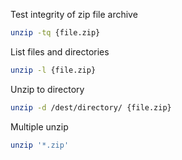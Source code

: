 Test integrity of zip file archive
```bash
unzip -tq {file.zip}
```

List files and directories
```bash
unzip -l {file.zip}
```

Unzip to directory
```bash
unzip -d /dest/directory/ {file.zip}
```

Multiple unzip
```bash
unzip '*.zip'
```
